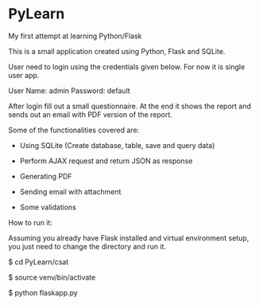 # PyLearn
My first attempt at learning Python/Flask

This is a small application created using Python, Flask and SQLite.

User need to login using the credentials given below. For now it is single user app.

User Name: admin  Password: default

After login fill out a small questionnaire. 
At the end it shows the report and sends out an email with PDF version of the report.

Some of the functionalities covered are:

* Using SQLite (Create database, table, save and query data)

* Perform AJAX request and return JSON as response

* Generating PDF

* Sending email with attachment

* Some validations

How to run it:

Assuming you already have Flask installed and virtual environment setup, you just need to change the directory and run it.

$ cd PyLearn/csat

$ source venv/bin/activate

$ python flaskapp.py
